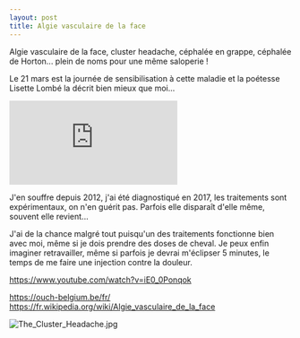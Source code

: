 ```yaml
---
layout: post
title: Algie vasculaire de la face
---
```


Algie vasculaire de la face, cluster headache, céphalée en grappe, céphalée de Horton... plein de noms pour une même saloperie !

Le 21 mars est la journée de sensibilisation à cette maladie et la poétesse Lisette Lombé la décrit bien mieux que moi...

<iframe  src="https://www.youtube.com/embed/06tZBxn1cMM" title="YouTube video player" frameborder="0" allow="accelerometer; autoplay; clipboard-write; encrypted-media; gyroscope; picture-in-picture" allowfullscreen></iframe>


J'en souffre depuis 2012, j'ai été diagnostiqué en 2017, les traitements sont expérimentaux, on n'en guérit pas. Parfois elle disparaît d'elle même, souvent elle revient...

J'ai de la chance malgré tout puisqu'un des traitements fonctionne bien avec moi, même si je dois prendre des doses de cheval. Je peux enfin imaginer retravailler, même si parfois je devrai m'éclipser 5 minutes, le temps de me faire une injection contre la douleur.


https://www.youtube.com/watch?v=iE0_0Ponqok


https://ouch-belgium.be/fr/
https://fr.wikipedia.org/wiki/Algie_vasculaire_de_la_face



![The_Cluster_Headache.jpg](:/199e4ce3557d4608b4cddac98e071ef2)

